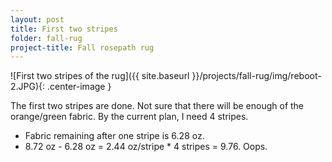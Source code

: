 ```yaml
---
layout: post
title: First two stripes
folder: fall-rug
project-title: Fall rosepath rug
---
```

	
![First two stripes of the rug]({{ site.baseurl }}/projects/fall-rug/img/reboot-2.JPG){: .center-image }

The first two stripes are done. Not sure that there will be enough of the orange/green fabric. By the current plan, I need 4 stripes.

* Fabric remaining after one stripe is 6.28 oz.
* 8.72 oz - 6.28 oz = 2.44 oz/stripe * 4 stripes = 9.76. Oops.


	